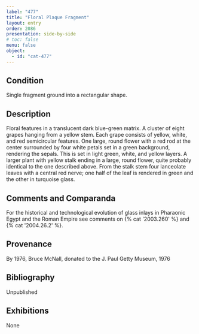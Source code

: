 ```yaml
---
label: "477"
title: "Floral Plaque Fragment"
layout: entry
order: 2086
presentation: side-by-side
# toc: false
menu: false
object:
  - id: "cat-477"
---
```


## Condition

Single fragment ground into a rectangular shape.

## Description

Floral features in a translucent dark blue-green matrix. A cluster of eight grapes hanging from a yellow stem. Each grape consists of yellow, white, and red semicircular features. One large, round flower with a red rod at the center surrounded by four white petals set in a green background, rendering the sepals. This is set in light green, white, and yellow layers. A larger plant with yellow stalk ending in a large, round flower, quite probably identical to the one described above. From the stalk stem four lanceolate leaves with a central red nerve; one half of the leaf is rendered in green and the other in turquoise glass.

## Comments and Comparanda

For the historical and technological evolution of glass inlays in Pharaonic Egypt and the Roman Empire see comments on {% cat '2003.260' %} and {% cat '2004.26.2' %}.

## Provenance

By 1976, Bruce McNall, donated to the J. Paul Getty Museum, 1976

## Bibliography

Unpublished

## Exhibitions

None